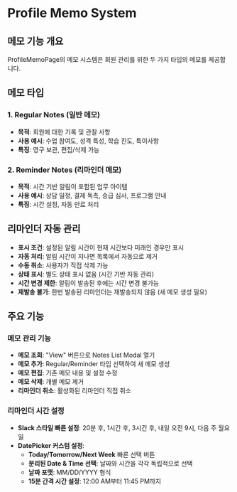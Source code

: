 # Profile Memo System

## 메모 기능 개요

ProfileMemoPage의 메모 시스템은 회원 관리를 위한 두 가지 타입의 메모를 제공합니다.

## 메모 타입

### 1. Regular Notes (일반 메모)

- **목적**: 회원에 대한 기록 및 관찰 사항
- **사용 예시**: 수업 참여도, 성격 특성, 학습 진도, 특이사항
- **특징**: 영구 보관, 편집/삭제 가능

### 2. Reminder Notes (리마인더 메모)

- **목적**: 시간 기반 알림이 포함된 업무 아이템
- **사용 예시**: 상담 일정, 결제 독촉, 승급 심사, 프로그램 안내
- **특징**: 시간 설정, 자동 만료 처리

## 리마인더 자동 관리

- **표시 조건**: 설정된 알림 시간이 현재 시간보다 미래인 경우만 표시
- **자동 처리**: 알림 시간이 지나면 목록에서 자동으로 제거
- **수동 취소**: 사용자가 직접 삭제 가능
- **상태 표시**: 별도 상태 표시 없음 (시간 기반 자동 관리)
- **시간 변경 제한**: 알림이 발송된 후에는 시간 변경 불가능
- **재발송 불가**: 한번 발송된 리마인더는 재발송되지 않음 (새 메모 생성 필요)

## 주요 기능

### 메모 관리 기능

- **메모 조회**: "View" 버튼으로 Notes List Modal 열기
- **메모 추가**: Regular/Reminder 타입 선택하여 새 메모 생성
- **메모 편집**: 기존 메모 내용 및 설정 수정
- **메모 삭제**: 개별 메모 제거
- **리마인더 취소**: 활성화된 리마인더 직접 취소

### 리마인더 시간 설정

- **Slack 스타일 빠른 설정**: 20분 후, 1시간 후, 3시간 후, 내일 오전 9시, 다음 주 월요일
- **DatePicker 커스텀 설정**: 
  - **Today/Tomorrow/Next Week** 빠른 선택 버튼
  - **분리된 Date & Time 선택**: 날짜와 시간을 각각 독립적으로 선택
  - **날짜 포맷**: MM/DD/YYYY 형식
  - **15분 간격 시간 설정**: 12:00 AM부터 11:45 PM까지